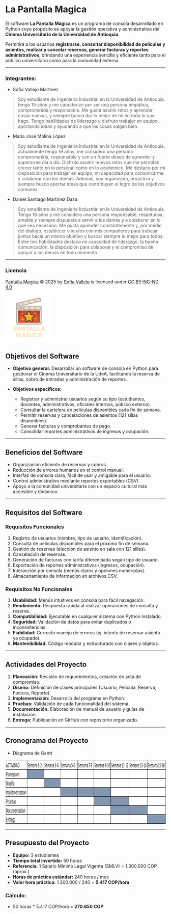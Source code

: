 # La Pantalla Magica
El software **La Pantalla Mágica** es un programa de consola desarrollado en Python cuyo propósito es apoyar la gestión operativa y administrativa del **Cinema Universitario de la Universidad de Antioquia**.

Permitirá a los usuarios **registrarse, consultar disponibilidad de películas y asientos, realizar y cancelar reservas, generar facturas y reportes administrativos**, brindando una experiencia sencilla y eficiente tanto para el público universitario como para la comunidad externa.

---
### Integrantes:
*  Sofia Vallejo Martinez
> Soy estudiante de Ingeniería Industrial en la Universidad de Antioquia, tengo 19 años y me caracterizo por ser una persona empática, comprometida y responsable. Me gusta asumir retos y aprender cosas nuevas, y siempre busco dar lo mejor de mí en todo lo que hago. Tengo habilidades de liderazgo y disfruto trabajar en equipo, aportando ideas y ayudando a que las cosas salgan bien.

*  Maria José Molina López
> Soy estudiante de Ingeniería Industrial en la Universidad de Antioquia, actualmente tengo 19 años, me considero una persona comprometida, responsable y con un fuerte deseo de aprender y superarme día a día. Disfruto asumir nuevos retos que me permitan crecer tanto en lo personal como en lo academico. Me destaco por mi disposición para trabajar en equipo, mi capacidad para comunicarme y colaborar con los demás. Además, soy organizada, proactiva y siempre busco aportar ideas que contribuyan al logro de los objetivos comunes.

*  Daniel Santiago Martínez Daza
> Soy estudiante de Ingeniería Industrial en la Universidad de Antioquia. Tengo 18 años y me considero una persona responsable, respetuosa, amable y siempre dispuesta a servir a los demás y a colaborar en lo que sea necesario. Me gusta aprender constantemente y, por medio del diálogo, establecer vínculos con mis compañeros para trabajar juntos hacia un mismo objetivo y buscar siempre lo mejor para todos.
Entre mis habilidades destaco mi capacidad de liderazgo, la buena comunicación, la disposición para colaborar y el compromiso de apoyar a los demás en todo momento.

---
### Licencia

<a href="https://github.com/sofiavallejom-glitch/ProyectoFinal-LaPantallaMagica/edit/main/README.md ">Pantalla Magica</a> © 2025 by <a href="sofiavallejom-glitch">Sofia Vallejo</a> is licensed under <a href="https://creativecommons.org/licenses/by-nc-nd/4.0/">CC BY-NC-ND 4.0</a><img src="https://mirrors.creativecommons.org/presskit/icons/cc.svg" alt="" style="max-width: 1em;max-height:1em;margin-left: .2em;"><img src="https://mirrors.creativecommons.org/presskit/icons/by.svg" alt="" style="max-width: 1em;max-height:1em;margin-left: .2em;"><img src="https://mirrors.creativecommons.org/presskit/icons/nc.svg" alt="" style="max-width: 1em;max-height:1em;margin-left: .2em;"><img src="https://mirrors.creativecommons.org/presskit/icons/nd.svg" alt="" style="max-width: 1em;max-height:1em;margin-left: .2em;">

<img height="150px" src="53fc4108-c6d0-435d-8cba-f194bdda4d88.png">

## Objetivos del Software

* **Objetivo general:**
  Desarrollar un software de consola en Python para gestionar el Cinema Universitario de la UdeA, facilitando la reserva de sillas, cobro de entradas y administración de reportes.

* **Objetivos específicos:**

  * Registrar y administrar usuarios según su tipo (estudiantes, docentes, administrativos, oficiales internos, público externo).
  * Consultar la cartelera de películas disponibles cada fin de semana.
  * Permitir reservas y cancelaciones de asientos (121 sillas disponibles).
  * Generar facturas y comprobantes de pago.
  * Consolidar reportes administrativos de ingresos y ocupación.

---

## Beneficios del Software

* Organización eficiente de reservas y cobros.
* Reducción de errores humanos en el control manual.
* Interfaz de consola clara, fácil de usar y amigable para el usuario.
* Control administrativo mediante reportes exportables (CSV).
* Apoyo a la comunidad universitaria con un espacio cultural más accesible y dinámico.

---

## Requisitos del Software

### Requisitos Funcionales

1. Registro de usuarios (nombre, tipo de usuario, identificación).
2. Consulta de películas disponibles para el próximo fin de semana.
3. Gestión de reservas (elección de asiento en sala con 121 sillas).
4. Cancelación de reservas.
5. Generación de facturas con tarifa diferenciada según tipo de usuario.
6. Exportación de reportes administrativos (ingresos, ocupación).
7. Interacción por consola (menús claros y opciones numeradas).
8. Almacenamiento de información en archivos CSV.

### Requisitos No Funcionales

1. **Usabilidad:** Menús intuitivos en consola para fácil navegación.
2. **Rendimiento:** Respuesta rápida al realizar operaciones de consulta y reserva.
3. **Compatibilidad:** Ejecutable en cualquier sistema con Python instalado.
4. **Seguridad:** Validación de datos para evitar duplicados o inconsistencias.
5. **Fiabilidad:** Correcto manejo de errores (ej. intento de reservar asiento ya ocupado).
6. **Mantenibilidad:** Código modular y estructurado con clases y objetos.

---

## Actividades del Proyecto

1. **Planeación:** Revisión de requerimientos, creación de acta de compromiso.
2. **Diseño:** Definición de clases principales (Usuario, Película, Reserva, Factura, Reporte).
3. **Implementación:** Desarrollo del programa en Python.
4. **Pruebas:** Validación de cada funcionalidad del sistema.
5. **Documentación:** Elaboración de manual de usuario y guías de instalación.
6. **Entrega:** Publicación en GitHub con repositorio organizado.

---
## Cronograma del Proyecto 
* Diagrama de Gantt
<img height="200px" src="90116446-67b1-42d4-ad75-c6706609c82d.jpg">

---
## Presupuesto del Proyecto

* **Equipo:** 3 estudiantes
* **Tiempo total invertido:** 50 horas
* **Referencia:** 1 Salario Mínimo Legal Vigente (SMLV) = 1.300.000 COP (aprox.)
* **Horas de práctica estándar:** 240 horas / mes
* **Valor hora práctica:** 1.300.000 / 240 = **5.417 COP/hora**

### Cálculo:

* 50 horas * 5.417 COP/hora = **270.850 COP**
